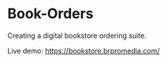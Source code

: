 # Book-Orders

Creating a digital bookstore ordering suite.

Live demo: https://bookstore.brpromedia.com/
